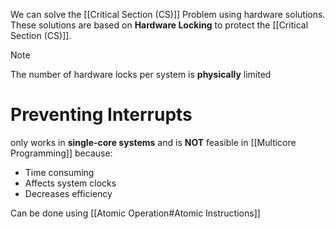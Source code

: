 We can solve the [[Critical Section (CS)]] Problem using hardware solutions. These solutions are based on **Hardware Locking** to protect the [[Critical Section (CS)]]. 

> [!NOTE]
> The number of hardware locks per system is **physically** limited

# Preventing Interrupts
only works in **single-core systems** and is **NOT** feasible in [[Multicore Programming]] because:
- Time consuming
- Affects system clocks
- Decreases efficiency

Can be done using [[Atomic Operation#Atomic Instructions]]


